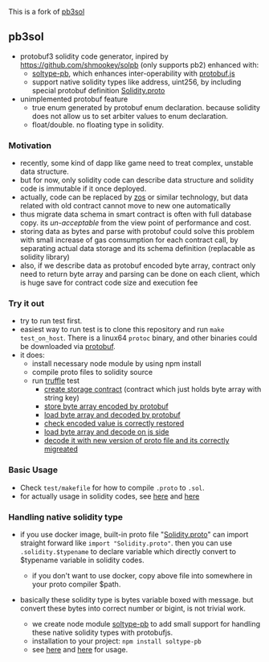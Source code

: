 This is a fork of [pb3sol](https://github.com/umegaya/pb3sol)

## pb3sol
- protobuf3 solidity code generator, inpired by https://github.com/shmookey/solpb (only supports pb2) enhanced with:
  - [soltype-pb](https://www.npmjs.com/package/soltype-pb), which enhances inter-operability with [protobuf.js](https://github.com/dcodeIO/ProtoBuf.js/)
  - support native solidity types like address, uint256, by including special protobuf definition [Solidity.proto](https://github.com/umegaya/pb3sol/blob/master/src/protoc/include/Solidity.proto)
- unimplemented protobuf feature
  - true enum generated by protobuf enum declaration. because solidity does not allow us to set arbiter values to enum declaration. 
  - float/double. no floating type in solidity. 



### Motivation
- recently, some kind of dapp like game need to treat complex, unstable data structure. 
- but for now, only solidity code can describe data structure and solidity code is immutable if it once deployed. 
 - actually, code can be replaced by [zos](https://zeppelinos.org/) or similar technology, but data related with old contract cannot move to new one automatically
- thus migrate data schema in smart contract is often with full database copy. its *un-acceptable* from the view point of performance and cost. 
- storing data as bytes and parse with protobuf could solve this problem with small increase of gas comsumption for each contract call, by separating actual data storage and its schema definition (replacable as solidity library)
- also, if we describe data as protobuf encoded byte array, contract only need to return byte array and parsing can be done on each client, which is huge save for contract code size and execution fee



### Try it out
- try to run test first. 
- easiest way to run test is to clone this repository and run ```make test_on_host```. There is a linux64 ```protoc``` binary, and other binaries could be downloaded via [protobuf](https://github.com/protocolbuffers/protobuf/releases).
- it does:
  - install necessary node module by using npm install
  - compile proto files to solidity source
  - run [truffle](http://truffleframework.com/) test
    - [create storage contract](https://github.com/umegaya/pb3sol/blob/master/test/contracts/libs/Storage.sol) (contract which just holds byte array with string key)
    - [store byte array encoded by protobuf](https://github.com/umegaya/pb3sol/blob/master/test/contracts/Version1.sol#L14)
    - [load byte array and decoded by protobuf](https://github.com/umegaya/pb3sol/blob/master/test/contracts/Version1.sol#L48)
    - [check encoded value is correctly restored](https://github.com/umegaya/pb3sol/blob/master/test/contracts/Version1.sol#L53)
    - [load byte array and decode on js side](https://github.com/umegaya/pb3sol/blob/master/test/test/v1_access.js#L76)
    - [decode it with new version of proto file and its correctly migreated](https://github.com/umegaya/pb3sol/blob/master/test/test/v1_access.js#L99)


### Basic Usage
- Check ```test/makefile``` for how to compile ```.proto``` to ```.sol```.
- for actually usage in solidity codes, see [here](https://github.com/umegaya/pb3sol/blob/master/test/contracts/Version1.sol) and [here](https://github.com/umegaya/pb3sol/blob/master/test/proto/TaskList.proto#L24)


### Handling native solidity type
- if you use docker image, built-in proto file "[Solidity.proto](https://github.com/umegaya/pb3sol/blob/master/src/protoc/include/Solidity.proto)" can import straight forward like ```import "Solidity.proto"```. then you can use ```.solidity.$typename``` to declare variable which directly convert to $typename variable in solidity codes. 
  - if you don't want to use docker, copy above file into somewhere in your proto compiler $path. 

- basically these solidity type is bytes variable boxed with message. but convert these bytes into correct number or bigint, is not trivial work. 
  - we create node module [soltype-pb](https://www.npmjs.com/package/soltype-pb) to add small support for handling these native solidity types with protobufjs.
  - installation to your project: ```npm install soltype-pb```
  - see [here](https://github.com/umegaya/pb3sol/blob/master/test/test/v1_access.js#L57) and [here](https://github.com/umegaya/pb3sol/blob/master/test/test/v1_access.js#L6) for usage.

